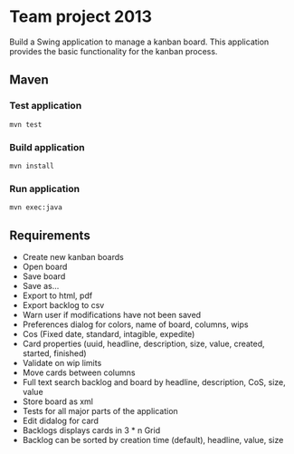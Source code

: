 # Team project 2013
Build a Swing application to manage a kanban board. This application provides the basic functionality for the kanban process.

## Maven
### Test application
```shell
mvn test
```
### Build application
```shell
mvn install
``` 
### Run application
```shell
mvn exec:java
```

## Requirements

+ Create new kanban boards
+ Open board
+ Save board
+ Save as…
+ Export to html, pdf
+ Export backlog to csv
+ Warn user if modifications have not been saved
+ Preferences dialog for colors, name of board, columns, wips
+ Cos (Fixed date, standard, intagible, expedite)
+ Card properties (uuid, headline, description, size, value, created, started, finished)
+ Validate on wip limits
+ Move cards between columns
+ Full text search backlog and board by headline, description, CoS, size, value
+ Store board as xml
+ Tests for all major parts of the application
+ Edit didalog for card
+ Backlogs displays cards in 3 * n Grid 
+ Backlog can be sorted by creation time (default), headline, value, size